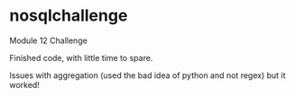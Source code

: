 # nosqlchallenge
Module 12 Challenge

Finished code, with little time to spare. 

Issues with aggregation (used the bad idea of python and not regex) but it worked!
